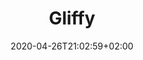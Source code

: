 ---
title: "Gliffy"
images: # Create a folder in /static/images/tools that has the same name as this current markdown file and place the images there. We only need the file name here. If this is not clear, please refer to existing tools as references.
  - path: gliffy-landing.png
categories:
  - Publishing and Sharing
  - Project Management
tags:
  - Note-taking
  - Writing
links:
  - name: gliffy
    link: https://www.gliffy.com/
summary: Diagram software that works as hard as your team.
features:
  - Collaborations with other people
  - A lot of built-in diagram types
platforms:
  - Web
fields:
plans:
date: 2020-04-26T21:02:59+02:00
draft: false
---
